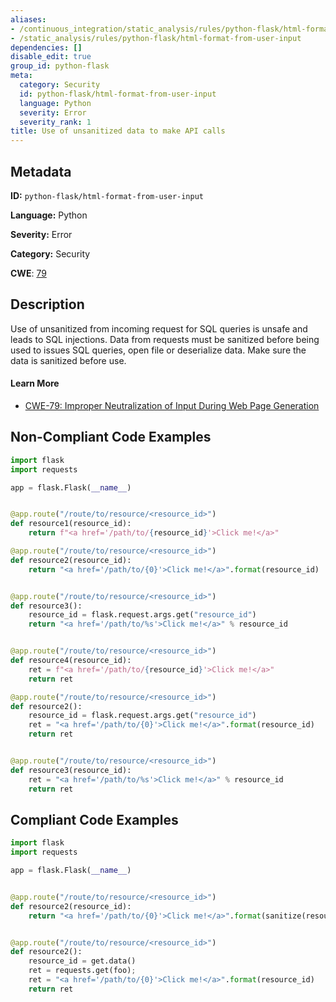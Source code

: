 ```yaml
---
aliases:
- /continuous_integration/static_analysis/rules/python-flask/html-format-from-user-input
- /static_analysis/rules/python-flask/html-format-from-user-input
dependencies: []
disable_edit: true
group_id: python-flask
meta:
  category: Security
  id: python-flask/html-format-from-user-input
  language: Python
  severity: Error
  severity_rank: 1
title: Use of unsanitized data to make API calls
---
```

<!--  SOURCED FROM https://github.com/DataDog/datadog-static-analyzer-rule-docs -->


## Metadata
**ID:** `python-flask/html-format-from-user-input`

**Language:** Python

**Severity:** Error

**Category:** Security

**CWE**: [79](https://cwe.mitre.org/data/definitions/79.html)

## Description
Use of unsanitized from incoming request for SQL queries is unsafe and leads to SQL injections. Data from requests must be sanitized before being used to issues SQL queries, open file or deserialize data. Make sure the data is sanitized before use.

#### Learn More

 - [CWE-79: Improper Neutralization of Input During Web Page Generation](https://cwe.mitre.org/data/definitions/79.html)

## Non-Compliant Code Examples
```python
import flask
import requests

app = flask.Flask(__name__)


@app.route("/route/to/resource/<resource_id>")
def resource1(resource_id):
    return f"<a href='/path/to/{resource_id}'>Click me!</a>"

@app.route("/route/to/resource/<resource_id>")
def resource2(resource_id):
    return "<a href='/path/to/{0}'>Click me!</a>".format(resource_id)


@app.route("/route/to/resource/<resource_id>")
def resource3():
    resource_id = flask.request.args.get("resource_id")
    return "<a href='/path/to/%s'>Click me!</a>" % resource_id


@app.route("/route/to/resource/<resource_id>")
def resource4(resource_id):
    ret = f"<a href='/path/to/{resource_id}'>Click me!</a>"
    return ret

@app.route("/route/to/resource/<resource_id>")
def resource2():
    resource_id = flask.request.args.get("resource_id")
    ret = "<a href='/path/to/{0}'>Click me!</a>".format(resource_id)
    return ret


@app.route("/route/to/resource/<resource_id>")
def resource3(resource_id):
    ret = "<a href='/path/to/%s'>Click me!</a>" % resource_id
    return ret

```

## Compliant Code Examples
```python
import flask
import requests

app = flask.Flask(__name__)


@app.route("/route/to/resource/<resource_id>")
def resource2(resource_id):
    return "<a href='/path/to/{0}'>Click me!</a>".format(sanitize(resource_id))


@app.route("/route/to/resource/<resource_id>")
def resource2():
    resource_id = get.data()
    ret = requests.get(foo);
    ret = "<a href='/path/to/{0}'>Click me!</a>".format(resource_id)
    return ret


```
